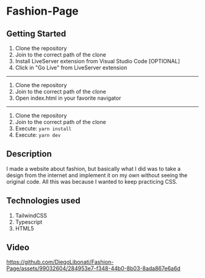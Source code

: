 # Fashion-Page

## Getting Started

1. Clone the repository
2. Join to the correct path of the clone
3. Install LiveServer extension from Visual Studio Code [OPTIONAL]
4. Click in "Go Live" from LiveServer extension

---

1. Clone the repository
2. Join to the correct path of the clone
3. Open index.html in your favorite navigator

---

1. Clone the repository
2. Join to the correct path of the clone
3. Execute: `yarn install`
4. Execute: `yarn dev`

## Description

I made a website about fashion, but basically what I did was to take a design from the internet and implement it on my own without seeing the original code. All this was because I wanted to keep practicing CSS.

## Technologies used

1. TailwindCSS
2. Typescript
3. HTML5

## Video

https://github.com/DiegoLibonati/Fashion-Page/assets/99032604/284953e7-f348-44b0-8b03-8ada867e6a6d


